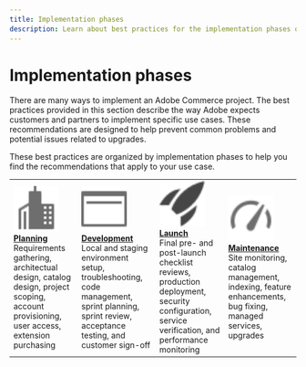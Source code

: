 ```yaml
---
title: Implementation phases
description: Learn about best practices for the implementation phases of Adobe Commerce projects.
---
```


# Implementation phases

There are many ways to implement an Adobe Commerce project. The best practices provided in this section describe the way Adobe expects customers and partners to implement specific use cases. These recommendations are designed to help prevent common problems and potential issues related to upgrades.

These best practices are organized by implementation phases to help you find the recommendations that apply to your use case.

<table style="table-layout:fixed">
<tr>
  <td>
    <a href="planning.md">
    <img alt="Planning" src="../../assets/icons/enterprise.svg" width="80" height="80"/>
    </a>
    <div>
    <a href="planning.md"><strong>Planning</strong></a>
    </div>
    Requirements gathering, architectual design, catalog design, project scoping, account provisioning, user access, extension purchasing
    <br>
  </td>
  <td>
    <a href="development.md">
      <img alt="Development" src="../../assets/icons/page-rule.svg" width="80" height="80">
    </a>
    <div>
    <a href="development.md"><strong>Development</strong></a>
    </div>
    Local and staging environment setup, troubleshooting, code management, sprint planning, sprint review, acceptance testing, and customer sign-off
    <br>
  </td>
  <td>
    <a href="launch.md">
      <img alt="Launch" src="../../assets/icons/launch.svg" width="80" height="80">
    </a>
    <div>
    <a href="launch.md"><strong>Launch</strong></a>
    </div>
    Final pre- and post-launch checklist reviews, production deployment, security configuration, service verification, and performance monitoring  
    <br>
  </td>
  <td>
    <a href="maintenance.md">
      <img alt="Maintenance" src="../../assets/icons/gauge.svg" width="80" height="80">
    </a>
    <div>
    <a href="maintenance.md"><strong>Maintenance</strong></a>
    </div>
    Site monitoring, catalog management, indexing, feature enhancements, bug fixing, managed services, upgrades   
    <br>
  </td>
</tr>
</table>

